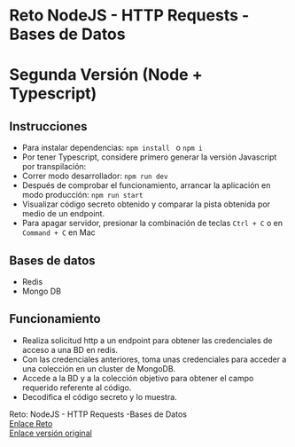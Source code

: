 # Reto NodeJS - HTTP Requests - Bases de Datos
# Segunda Versión (Node + Typescript)

## Instrucciones

- Para instalar dependencias: ```npm install ``` o  ```npm i ```
- Por tener Typescript, considere primero generar la versión Javascript por transpilación: 
- Correr modo desarrollador: ```npm run dev ```
- Después de comprobar el funcionamiento, arrancar la aplicación en modo producción: ```npm run start ```
- Visualizar código secreto obtenido y comparar la pista obtenida por medio de un endpoint.
- Para apagar servidor, presionar la combinación de teclas ```Ctrl + C``` o en ```Command + C``` en Mac

## Bases de datos
- Redis
- Mongo DB 

## Funcionamiento
- Realiza solicitud http a un endpoint para obtener las credenciales de acceso a una BD en redis.
- Con las credenciales anteriores, toma unas credenciales para acceder a una colección en un cluster de MongoDB.
- Accede a la BD y a la colección objetivo para obtener el campo requerido referente al código.
- Decodifica el código secreto y lo muestra.



Reto:
NodeJS - HTTP Requests -Bases de Datos \
[Enlace Reto](https://paper.dropbox.com/doc/Reto-de-Node-HTTP-y-Bases-de-Datos-p9dWNgBSNXj8ZpZfK9C60) \
[Enlace versión original](https://github.com/ht1204/reto-node)